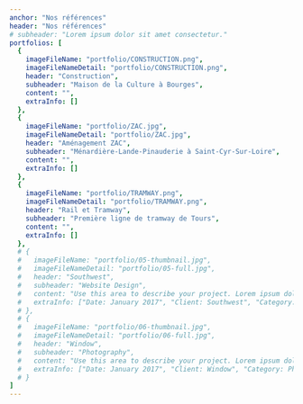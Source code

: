 ```yaml
---
anchor: "Nos références"
header: "Nos références"
# subheader: "Lorem ipsum dolor sit amet consectetur."
portfolios: [
  {
    imageFileName: "portfolio/CONSTRUCTION.png",
    imageFileNameDetail: "portfolio/CONSTRUCTION.png",
    header: "Construction",
    subheader: "Maison de la Culture à Bourges",
    content: "",
    extraInfo: []
  },
  {
    imageFileName: "portfolio/ZAC.jpg",
    imageFileNameDetail: "portfolio/ZAC.jpg",
    header: "Aménagement ZAC",
    subheader: "Ménardière-Lande-Pinauderie à Saint-Cyr-Sur-Loire",
    content: "",
    extraInfo: []
  },
  {
    imageFileName: "portfolio/TRAMWAY.png",
    imageFileNameDetail: "portfolio/TRAMWAY.png",
    header: "Rail et Tramway",
    subheader: "Première ligne de tramway de Tours",
    content: "",
    extraInfo: []
  },
  # {
  #   imageFileName: "portfolio/05-thumbnail.jpg",
  #   imageFileNameDetail: "portfolio/05-full.jpg",
  #   header: "Southwest",
  #   subheader: "Website Design",
  #   content: "Use this area to describe your project. Lorem ipsum dolor sit amet, consectetur adipisicing elit. Est blanditiis dolorem culpa incidunt minus dignissimos deserunt repellat aperiam quasi sunt officia expedita beatae cupiditate, maiores repudiandae, nostrum, reiciendis facere nemo!",
  #   extraInfo: ["Date: January 2017", "Client: Southwest", "Category: Website Design"]
  # },
  # {
  #   imageFileName: "portfolio/06-thumbnail.jpg",
  #   imageFileNameDetail: "portfolio/06-full.jpg",
  #   header: "Window",
  #   subheader: "Photography",
  #   content: "Use this area to describe your project. Lorem ipsum dolor sit amet, consectetur adipisicing elit. Est blanditiis dolorem culpa incidunt minus dignissimos deserunt repellat aperiam quasi sunt officia expedita beatae cupiditate, maiores repudiandae, nostrum, reiciendis facere nemo!",
  #   extraInfo: ["Date: January 2017", "Client: Window", "Category: Photography"]
  # }
]
---
```

